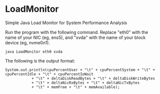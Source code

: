 # LoadMonitor
Simple Java Load Monitor for System Performance Analysis


Run the program with the following command. Replace "eth0" with the name of your NIC (eg, ens5), and "xvda" with the name of your block device (eg, nvme0n1).

~~~
java LoadMonitor eth0 xvda
~~~

The following is the output format:

~~~
System.out.println(cpuPercentUser + "\t" + cpuPercentSystem + "\t" + cpuPercentIdle + "\t" + cpuPercentIoWait
			+ "\t" + deltaDiskReadBytes + "\t" + deltaDiskWriteBytes
			+ "\t" + deltaNicRxBytes + "\t" + deltaNicTxBytes
			+ "\t" + memFree + "\t" + memAvailable);
~~~
